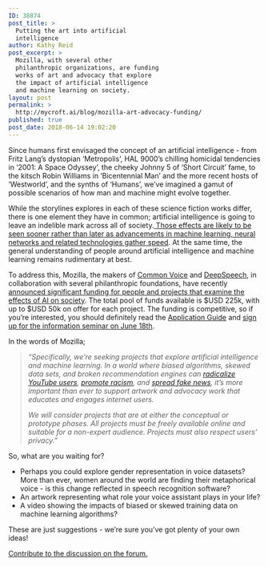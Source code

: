 ```yaml
---
ID: 38874
post_title: >
  Putting the art into artificial
  intelligence
author: Kathy Reid
post_excerpt: >
  Mozilla, with several other
  philanthropic organizations, are funding
  works of art and advocacy that explore
  the impact of artificial intelligence
  and machine learning on society.
layout: post
permalink: >
  http://mycroft.ai/blog/mozilla-art-advocacy-funding/
published: true
post_date: 2018-06-14 19:02:20
---
```

Since humans first envisaged the concept of an artificial intelligence - from Fritz Lang’s dystopian ‘Metropolis’, HAL 9000’s chilling homicidal tendencies in ‘2001: A Space Odyssey’, the cheeky Johnny 5 of ‘Short Circuit’ fame, to the kitsch Robin Williams in ‘Bicentennial Man’ and the more recent hosts of ‘Westworld’, and the synths of ‘Humans’, we’ve imagined a gamut of possible scenarios of how man and machine might evolve together.

While the storylines explores in each of these science fiction works differ, there is one element they have in common; artificial intelligence is going to leave an indelible mark across all of society.<a href="https://www.wired.com/story/guide-artificial-intelligence/"> Those effects are likely to be seen sooner rather than later as advancements in machine learning, neural networks and related technologies gather speed</a>. At the same time, the general understanding of people around artificial intelligence and machine learning remains rudimentary at best.

To address this, Mozilla, the makers of <a href="https://voice.mozilla.org/en">Common Voice</a> and <a href="https://github.com/mozilla/DeepSpeech">DeepSpeech</a>, in collaboration with several philanthropic foundations, have recently <a href="https://blog.mozilla.org/blog/2018/06/04/mozilla-announces-225000-for-art-and-advocacy-exploring-artificial-intelligence/">announced significant funding for people and projects that examine the effects of AI on society</a>. The total pool of funds available is $USD 225k, with up to $USD 50k on offer for each project. The funding is competitive, so if you’re interested, you should definitely read the <a href="https://blog.mozilla.org/wp-content/uploads/2018/06/2018-Mozilla-Awards-Application-Guide_-Creative-Media-Awards.pdf">Application Guide</a> and <a href="https://goo.gl/forms/sW9245YvkTLTlmYQ2">sign up for the information seminar on June 18th</a>.

In the words of Mozilla;
<blockquote><em>“Specifically, we’re seeking projects that explore artificial intelligence and machine learning. In a world where biased algorithms, skewed data sets, and broken recommendation engines can <a href="https://www.nytimes.com/2018/03/10/opinion/sunday/youtube-politics-radical.html">radicalize YouTube users</a>, <a href="https://www.theatlantic.com/technology/archive/2016/04/the-underlying-bias-of-facial-recognition-systems/476991/">promote racism</a>, and <a href="https://www.theguardian.com/us-news/2017/nov/06/google-youtube-texas-shooting-fake-news">spread fake news</a>, it’s more important than ever to support artwork and advocacy work that educates and engages internet users.</em>

<em>We will consider projects that are at either the conceptual or prototype phases. All projects must be freely available online and suitable for a non-expert audience. Projects must also respect users’ privacy.”</em></blockquote>
So, what are you waiting for?
<ul>
 	<li>Perhaps you could explore gender representation in voice datasets? More than ever, women around the world are finding their metaphorical voice - is this change reflected in speech recognition software?</li>
 	<li>An artwork representing what role your voice assistant plays in your life?</li>
 	<li>A video showing the impacts of biased or skewed training data on machine learning algorithms?</li>
</ul>
These are just suggestions - we’re sure you’ve got plenty of your own ideas!

<a href="https://community.mycroft.ai/t/putting-the-art-into-artificial-intelligence/3971/1">Contribute to the discussion on the forum.</a>

&nbsp;